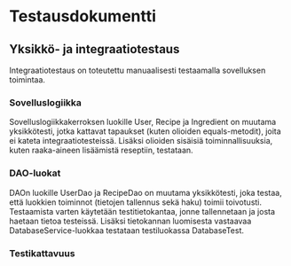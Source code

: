 # Testausdokumentti

## Yksikkö- ja integraatiotestaus

Integraatiotestaus on toteutettu manuaalisesti testaamalla sovelluksen toimintaa. 

### Sovelluslogiikka

Sovelluslogiikkakerroksen luokille User, Recipe ja Ingredient on muutama yksikkötesti, jotka kattavat tapaukset (kuten olioiden equals-metodit), joita ei kateta integraatiotesteissä. Lisäksi olioiden sisäisiä toiminnallisuuksia, kuten raaka-aineen lisäämistä reseptiin, testataan. 

### DAO-luokat

DAOn luokille UserDao ja RecipeDao on muutama yksikkötesti, joka testaa, että luokkien toiminnot (tietojen tallennus sekä haku) toimii toivotusti. Testaamista varten käytetään testitietokantaa, jonne tallennetaan ja josta haetaan tietoa testeissä. Lisäksi tietokannan luomisesta vastaavaa DatabaseService-luokkaa testataan testiluokassa DatabaseTest.

### Testikattavuus

